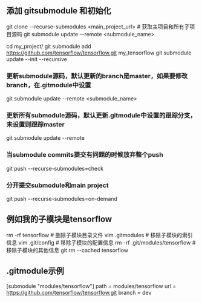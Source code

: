 ## 添加 gitsubmodule 和初始化
git clone --recurse-submodules <main_project_url>  # 获取主项目和所有子项目源码
git submodule update --remote <submodule_name> 

cd my_project/
git submodule add https://github.com/tensorflow/tensorflow.git my_tensorflow
git submodule update --init --recursive

### 更新submodule源码，默认更新的branch是master，如果要修改branch，在.gitmodule中设置
git submodule update --remote <submodule_name>  
### 更新所有submodule源码，默认更新.gitmodule中设置的跟踪分支，未设置则跟踪master
git submodule update --remote  
### 当submodule commits提交有问题的时候放弃整个push
git push --recurse-submodules=check
### 分开提交submodule和main project
git push --recurse-submodules=on-demand

## 例如我的子模块是tensorflow
rm -rf tensorflow  # 删除子模块目录文件
vim .gitmodules # 移除子模块的索引信息
vim .git/config # 移除子模块的配置信息
rm -rf .git/modules/tensorflow # 移除子模块的其他信息
git rm --cached tensorflow

## .gitmodule示例
[submodule "modules/tensorflow"]
	path = modules/tensorflow
	url = https://github.com/tensorflow/tensorflow.git
	branch = dev